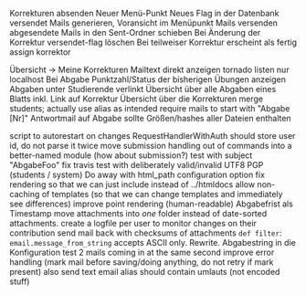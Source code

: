 Korrekturen absenden
	Neuer Menü-Punkt
	Neues Flag in der Datenbank versendet
	Mails generieren, Voransicht im Menüpunkt
	Mails versenden
	abgesendete Mails in den Sent-Ordner schieben
Bei Änderung der Korrektur versendet-flag löschen
Bei teilweiser Korrektur erscheint als fertig
assign korrektor

Übersicht -> Meine Korrekturen
Mailtext direkt anzeigen
tornado listen nur localhost
Bei Abgabe Punktzahl/Status der bisherigen Übungen anzeigen
Abgaben unter Studierende verlinkt
Übersicht über alle Abgaben eines Blatts inkl. Link auf Korrektur
Übersicht über die Korrekturen
merge students; actually use alias as intended
require mails to start with "Abgabe [Nr]"
Antwortmail auf Abgabe sollte Größen/hashes aller Dateien enthalten

script to autorestart on changes
RequestHandlerWithAuth should store user id, do not parse it twice
move submission handling out of commands into a better-named module (how about submission?)
test with subject "AbgabeFoo"
fix travis
test with deliberately valid/invalid UTF8
PGP (students / system)
Do away with html_path configuration option
fix rendering so that we can just include instead of ../htmldocs
allow non-caching of templates (so that we can change templates and immediately see differences)
improve point rendering (human-readable)
Abgabefrist als Timestamp
move attachments into *one* folder instead of date-sorted attachments.
create a logfile per user to monitor changes on their contribution
send mail back with checksums of attachments
`def filter`: `email.message_from_string` accepts ASCII only. Rewrite.
Abgabestring in die Konfiguration
test 2 mails coming in at the same second
improve error handling (mark mail before saving/doing anything, do not retry if mark present)
also send text email
alias should contain umlauts (not encoded stuff)